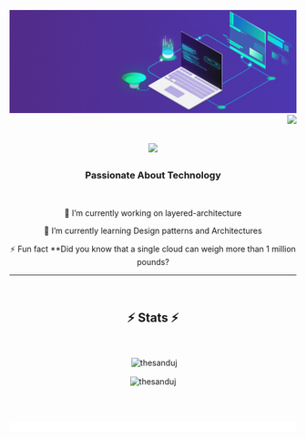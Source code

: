 ![logo](241765440-80728820-e06b-4f96-9c9e-9df46f0cc0a5.gif)
<img align="right" src="https://visitor-badge.laobi.icu/badge?page_id=salesp07.salesp07" />

<h1 align="center">
    <img src="https://readme-typing-svg.herokuapp.com/?font=Righteous&size=35&center=true&vCenter=true&width=500&height=70&duration=4000&lines=Hi+There!+👋;+I'm+Thesandu!;" />
</h1>

<h3 align="center">Passionate About Technology</h3>

<br/>

<div align="center">
 
 🔭 I’m currently working on layered-architecture
 
 🌱 I’m currently learning Design patterns and Architectures

⚡ Fun fact **Did you know that a single cloud can weigh more than 1 million pounds? 

 </div>
 


<hr/>

<br/>


<h2 align="center">⚡ Stats ⚡</h2>
<br>
<div align=center>
  <p>&nbsp;<img align="center" src="https://github-readme-stats.vercel.app/api?username=thesanduj&show_icons=true&locale=en" alt="thesanduj" /></p>

<p><img align="center" src="https://github-readme-streak-stats.herokuapp.com/?user=thesanduj&" alt="thesanduj" /></p>

</div>

<br/><br/>

![logo](212284100-561aa473-3905-4a80-b561-0d28506553ee.gif)

<br/>


<br/>
